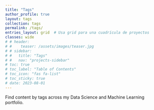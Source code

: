 ```yaml
---
title: "Tags"
author_profile: true
layout: tags
collection: tags
permalink: /tags/
entries_layout: grid  # Usa grid para una cuadrícula de proyectos
classes: wide
# # header:
# #    teaser: /assets/images/teaser.jpg
# # sidebar:
# #   title: "Tags"
# #   nav: "projects-sidebar"
# toc: true
# toc_label: "Table of Contents"
# toc_icon: "fas fa-list"
# toc_sticky: true
# date: 2023-08-01
---
```


Find content by tags across my Data Science and Machine Learning portfolio.